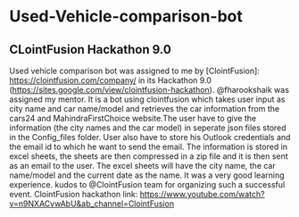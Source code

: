 # Used-Vehicle-comparison-bot
## CLointFusion Hackathon 9.0
Used vehicle comparison bot was assigned to me by [ClointFusion]: https://clointfusion.com/company/ in its Hackathon 9.0 (https://sites.google.com/view/clointfusion-hackathon). @fharookshaik was assigned my mentor. 
It is a bot using clointfusion which takes user input as city name and car name/model and retrieves the car information from the cars24 and MahindraFirstChoice website.The user have to give the information (the city names and the car model) in seperate json files stored in the Config_files folder. User also have to store his Outlook credentials and the email id to which he want to send the email. The information is stored in excel sheets, the sheets are then compressed in a zip file and it is then sent as an email to the user. The excel sheets will have the city name, the car name/model and the current date as the name.
It was a very good learning experience. kudos to @ClointFusion team for organizing such a successful event.
ClointFusion hackathon link: https://www.youtube.com/watch?v=n9NXACvwAbU&ab_channel=ClointFusion
 
